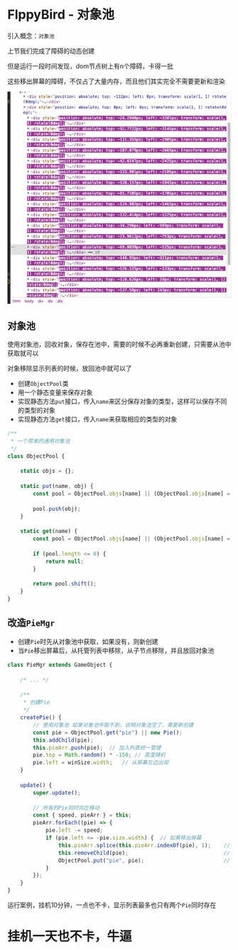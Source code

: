 # FlppyBird - 对象池

引入概念：`对象池`

上节我们完成了障碍的动态创建

但是运行一段时间发现，dom节点树上有n个障碍，卡得一批

这些移出屏幕的障碍，不仅占了大量内存，而且他们其实完全不需要更新和渲染

![11_1.png](../images/11_1.png)

## 对象池

使用对象池，回收对象，保存在池中，需要的时候不必再重新创建，只需要从池中获取就可以

对象移除显示列表的时候，放回池中就可以了

- 创建`ObjectPool`类
- 用一个静态变量来保存对象
- 实现静态方法`put`接口，传入`name`来区分保存对象的类型，这样可以保存不同的类型的对象
- 实现静态方法`get`接口，传入`name`来获取相应的类型的对象

```javascript
/**
 * 一个简单的通用对象池
 */
class ObjectPool {

	static objs = {};

	static put(name, obj) {
		const pool = ObjectPool.objs[name] || (ObjectPool.objs[name] = []);

		pool.push(obj);
	}

	static get(name) {
		const pool = ObjectPool.objs[name] || (ObjectPool.objs[name] = []);

		if (pool.length <= 0) {
			return null;
		}

		return pool.shift();
	}
}
```

## 改造`PieMgr`

- 创建`Pie`时先从对象池中获取，如果没有，则新创建
- 当`Pie`移出屏幕后，从托管列表中移除，从子节点移除，并且放回对象池

```javascript
class PieMgr extends GameObject {

	/* ... */

	/**
	 * 创建Pie
	 */
	createPie() {
		// 使用对象池 如果对象池中取不到，说明对象池空了，需要新创建
		const pie = ObjectPool.get("pie") || new Pie();
		this.addChild(pie);
		this.pieArr.push(pie);  // 加入列表统一管理
		pie.top = Math.random() * -150; // 高度随机
		pie.left = winSize.width;   // 从屏幕左边出现
	}

	update() {
		super.update();

		// 所有的Pie同时向左移动
		const { speed, pieArr } = this;
		pieArr.forEach((pie) => {
			pie.left -= speed;
			if (pie.left <= -pie.size.width) {  // 如果移出屏幕
				this.pieArr.splice(this.pieArr.indexOf(pie), 1);    // 从托管列表里移除
				this.removeChild(pie);                              // 从子节点移除
				ObjectPool.put("pie", pie);                         // 加入对象池
			}
		});
	}
}
```

运行案例，挂机10分钟，一点也不卡，显示列表最多也只有两个`Pie`同时存在

# 挂机一天也不卡，牛逼
